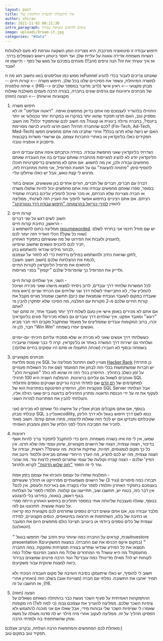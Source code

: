 ```yaml
---
layout: post
title: איך התקבלתי למשרת החלומות שלי
author: shiran
date: 2021-11-02 08:21:30
intro_paragraph: טיפים לחיפוש ומציאת עבודה
image: uploads/Dream-it.jpg
categories: "#data"
---
```

חיפוש עבודה זו סיטואציה מורכבת, היא מצריכה המון השקעה וגורמת לא פעם לטלטלות רגשיות משמחה אדירה וגאווה על עליית שלב ועד חוסר ביטחון וייאוש כשנופלים בדרך. אז איך עשיתי את זה? הנה טיפים (זהב!!) מונחים בפניכם על מגש של כסף - תיישמו זה עובד!<br>

אז ממש כמו אנליסטים בואו נחשוב רגע מה הFunnel שאנחנו צריכים לעבור בכדי להגיע למשרה המיוחלת, ונשפר את הסיכויים שלנו בכל שלב.
חיפוש משרה --> קורות חיים --> שיחה טלפונית (HR)--> מבחן מקצועי --> ראיון אישי (לרוב מדובר במספר שלבים של מבחנים וראיונות עם גורמים שונים בחברה, בצורה הרבה פעמים משולבת שאלות מקצועיות ואישיות) --> הצעה (חוזה)<br>

1. חיפוש משרה<br>
התחילו בלהגדיר לעצמכם מה אתם בדיוק מחפשים ואיפה. ״דאטה אנליסט״ זה לא מספיק טוב, האם תרצו תפקיד שהוא יותר במיקרו או במקרות יותר טכנולוגי או יותר ביזנסי?, בחברה גדולה בינונית או קטנה? מה חשוב לכם שהתפקיד יכלול? מה חשוב לכם שהחברה תהיה? האם תרצו להגיע לנישה מסויימת? (Fin-Tech, Ad-Tech, Med-Tech) האם יש נישה שלא תרצו בכלל? אחרי שתבינו מה אתם מחפשים חפשו תפקידים כאלו בלינקדאין או באתרי החברות עצמם, גם שרשורי משרות בקבוצות פייסבוק זו אופציה טובה. 
<br><br> הגדרתי בלינקדאין שאני מחפשת עבודה. במידה וכתבתם איפה אתם עובדים היום הלינקדאין יודע לא להציג למגייסות מהחברה שאתם עובדים בה את העובדה שאתם מחפשים עבודה ולכן, אין מה לחשוש. אם אתם לא מחפשים בדיסקרטיות תוכלו להוסיף סימן ״פתוחה להצעות״ גם על תמונת הפרופיל, אני פחות מתחברת לזה, מרגיש לי קצת נואש, אבל יש כאלו שיחלקו עליי.<br><br>דברו! עם חברים, חברים של חברים, הורים אחרים בגן שעשועים, אנשים בתור בסופר, ספרו שאתם מחפשים עבודה ומה אתם מחפשים יכול להיות שתגלו משרה או חברה מצויינת שלא הכרתם, או מכר שיכול להמליץ עליכם בחברה שתמיד רציתם. אם אתם רציניים בחיפוש אפשר להפוך את העניין הזה לשיטתי, ממליצה להאזין [למירי כוריאל בהרצאתה ״חיפוש עבודה דרך נטוורקינג״](https://www.youtube.com/watch?v=FkJY74h4Jzs&t=9s&ab_channel=WixEngineeringTechTalks) 


2. קורות חיים <br>
חשוב לשים דגש על שני דברים <br>
הראשון, כתיבת קורות חיים - <br>
ממליצה בחום להשתמש ב [resumeworded](https://resumeworded.com/first-login-home.php). יש שם מודל חינמי אני בחרתי לשלם (שׁווה כל שקל!) הכלי האדיר הזה יעזור לכם <br>
להעמיק ולעבות את הפירוט של מה שעשיתם בתפקיד האחרון, <br>
יזכיר לכם להכניס נושאים שחשוב שיופיעו, <br>
לבחור מילים שכדאי להשתמש בהן, <br>
לתקן שגיאות כתיב ולהשתמש במילים נרדפות כדי לא לחזור על עצמכם,<br>
לכמת את ההצלחות שלכם (חשוב חשוב חשוב),<br>
להתאים את פרופיל הלינקדאין לקורות החיים <br>
ולדייק את הפרופיל כך שהפרופיל שלכם ״יקפוץ״ בפניי מגייסות.<br><br>השני, איך שולחים קורות חיים - <br>
לכל המשרות שלחתי דרך עובדים, לרוב ניסיתי למצוא מישהו שאני מכירה ושיוכל להמליץ עליי, לא התביישתי לשלוח דרך שני שליחים אם הכרתי שניים (ראש צוות שעבדה במקום לשעבר ועובדת שנמצאת שם כיום) תחשבו שמנהל מגייס מקבל את קורות החיים שלכם מ-2 מקורות עם המלצה, מה הסיכוי שלא יסתקרן להבין מי אתם?<br>
 אם אתם לא מכירים באופן אישי אין טעם לשלוח דרך יותר מעובד אחד, זה סתם יוצר ״רעש״ ומאבד אפקט. 
איך שולחים דרך עובדים גם כשלא מכירים? פונים בלינקדאין! זכרו, ברוב המקומות עובדים שממליצים על מועמד שמתקבל מקבים דמי חבר מביא חבר, לכן זה "Win Win" ואנשים יעזרו בשמחה.<br><br>כששלחתי דרך אנשים שאני לא מכירה או שלא סמכתי עליהם חיכיתי יום-יומיים ושלחתי גם ישירות דרך המשרה באתר או בלינקדאין. קרה לי כבר שאמרו שיעבירו בשמחה ובסוף לא העבירו (שכחו/ התעצלו או סתם היו עסוקים בחיים שלהם:)

3. מבחנים מקצועיים<br>
אין מנוס מלדעת SQL מצויין לשם התרגול ממליצה על [Hacker Rank](https://www.hackerrank.com/domains/sql?filters%5Bdifficulty%5D%5B%5D=medium&filters%5Bdifficulty%5D%5B%5D=hard) (כן פתרתי שם את כל השאלות פעמיים) יש חברות שמשתמשות בכלי הזה לבחון את המועמד על זמן כשלב בתהליך. החיסרון בכלי הזה זה שהוא לא כולל ״פונקציות חלון״ ואוהבים לשאול גם עליהם בראיונות. ההמלצה השניה היא 100 תרגילי SQL למתקדמים של [רם קדם](https://ramkedem.com/sql-%D7%9E%D7%AA%D7%A7%D7%93%D7%9D/sql-%D7%9E%D7%AA%D7%A7%D7%93%D7%9D-%D7%92%D7%A8%D7%A1%D7%AA-%D7%90%D7%95%D7%A0%D7%9C%D7%99%D7%99%D7%9F/) שם למדתי הרבה טריקים ושטיקים נוספים ותרגלתי פונקציות חלון, החיסרון הסינטקס בפתרונות הוא של SQL Server אבל הצלחתי לעקוף את זה על ידי הכנסת הדאטה ופתרון התרגילים בדאטה בייס שאני רגילה אליו, והצלחתי להבין את הפתרונות למרות השוני.<br><br> בנוסף, אם אתם מקבלים מבחן אונליין על איזשהו כלי שאתם לא מכירים (אני קיבלתי מבחן SQL אונליין בcodility, כנסו לשם דרך חיפוש בגוגל ולא דרך הלינק שקיבלתם ותבדקו אם יש לכלי הזה שאלות לדוגמה, פתרו אותם קודם!. חשוב מאוד להכיר את הסביבה והכלי לפני הלחץ של הזמן והמבחן האמיתי.

4. ראיונות<br>
שמעו, אין לי פה איזו בשורה משמחת. היום כדי להתקבל לתפקיד צריך להיות אשף בדיבור, הצגה עצמית, הצגה של הישגים מקצועיים, שיווק עצמי ומה שלא תרצו. אין כל כך מקום לגמגומים, תהיות, שתיקות ארוכות. מה עושים??
ראשית, עבודה על הצגה עצמית, מה יש לכם להציע, מה הערך הייחודי שאתם מביאים וללמוד היטב את הפיץ׳ שלכם - הצגה קצרה וקולעת של עצמי שתגרום למאזין לרצות עוד. מה שהכי עזר לי זה הספר [״חוק שלוש הדקות״](https://www.e-vrit.co.il/Product/18493/%D7%97%D7%95%D7%A7_%D7%A9%D7%9C%D7%95%D7%A9_%D7%94%D7%93%D7%A7%D7%95%D7%AA) לקרוא ולתרגל. <br><br>המלצות שחזרו על עצמם והוכיחו את עצמם בזמן אמת - <br>
תבחרו כמה סיפורים (נגיד 3) של הישגים משמעותיים מפרוייקט או תהליך שעשיתם בעצמכם בתפקיד האחרון ותלמדו לספר עליו בקצרה וגם באריכות ולעומק. אין לכם? אין דבר כזה, בטוח יש, תחשבו שוב, תתייעצו עם קולגות. תלמדו לספר על הצלחות בגוף ראשון, בגאווה, בפירוט בלי להצטנע.<br>
בנוסף, שאלה מעצבנת שליוותה אותי במספר תהליכים בחיפוש האחרון הייתה ספרי על טעות שעשית. תתכוננו גם לזה.<br>
מלבד עבודה נטו, אם אתם עושים דברים נוספים שתורמים לכם מקצועית כמו קריאה או כתיבה של בלוג, השתתפות או הרצאה במיטאפים, כנסים מקצועיים, למידה עצמית של כלים נוספים ביודמי או ביוטיוב תציינו! כולם מחפשים היום את המעבר (הטאלנט).<br><br>
שנית, קוראים על החברה כמה שיותר
טיפ הזהב שלי תחפשו בגוגל ״Investore presentation X״ (במקום איקס הכניסו את שם החברה). במצגת המשקיעים תמצאו את כל המידע שכדאי שתדעו בצורה תמציתית ומזוקקת. במה החברה מתעסקת? מה היא עושה? מי המתחרים שלה? מה המצב הפיננסי שלה? כמה לקוחות יש לה? מאילו מדינות? כמה עובדים? ועוד הרבה פרטים שמוצגים בבירור כיאה למצגת שיווקית עבור משקיעים.<br><br>
חשוב לי להוסיף, יש כאלו שיתעמקו בסיבת העזיבה של מקום העבודה הנוכחי ולא תמיד יאהבו את התשובה. נפלתי עם חברה (מצויינת אגב) בשלב הזה (האחרון אחרי 6!!), אז תחשבו על זה.

6. הצעה (חוזה)<br>
ההתמקחות האמיתית על סעיף השכר נעשת כבר בהתחלה כשאתם נשאלים על ציפיות השכר שלכם. ממליצה להעריך את עצמכם גבוה (כי למה לא?) היו מקומות שאמרו לי שציפיות השכר שלי גבוהות מידי, אבל שאלו אם אני מוכנה להתגמש ולא הפסיקו תהליך על זה. ממליצה לעקוב אחרי מיה מילר יש לה סדנה מעולה על משא ומתן שהשתתפתי בה ולמדתי הרבה.

מאחלת לכם המחפשים והמחפשות הרבה הצלחה, ובקרוב אצלכם:) <br>
תפקיד טוב במקום טוב.
